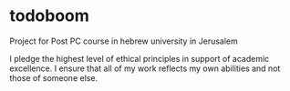 # todoboom
Project for Post PC course in hebrew university in Jerusalem

I pledge the highest level of ethical principles in support of academic excellence. 
I ensure that all of my work reflects my own abilities and not those of someone else.
